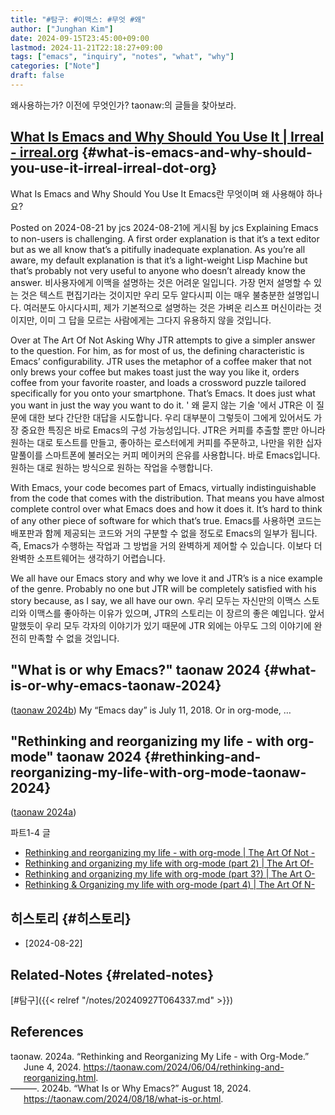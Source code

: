 ```yaml
---
title: "#탐구: #이맥스: #무엇 #왜"
author: ["Junghan Kim"]
date: 2024-09-15T23:45:00+09:00
lastmod: 2024-11-21T22:18:27+09:00
tags: ["emacs", "inquiry", "notes", "what", "why"]
categories: ["Note"]
draft: false
---
```


<!--more-->

왜사용하는가? 이전에 무엇인가? taonaw:의 글들을 찾아보라.


## [What Is Emacs and Why Should You Use It | Irreal - irreal.org](https://irreal.org/blog/?p=12392) {#what-is-emacs-and-why-should-you-use-it-irreal-irreal-dot-org}

What Is Emacs and Why Should You Use It Emacs란 무엇이며 왜 사용해야 하나요?

Posted on 2024-08-21 by jcs 2024-08-21에 게시됨 by jcs Explaining Emacs to non-users is challenging. A first order explanation is that it’s a text editor but as we all know that’s a pitifully inadequate explanation. As you’re all aware, my default explanation is that it’s a light-weight Lisp Machine but that’s probably not very useful to anyone who doesn’t already know the answer. 비사용자에게 이맥을 설명하는 것은 어려운 일입니다. 가장 먼저 설명할 수 있는 것은 텍스트 편집기라는 것이지만 우리 모두 알다시피 이는 매우 불충분한 설명입니다. 여러분도 아시다시피, 제가 기본적으로 설명하는 것은 가벼운 리스프 머신이라는 것이지만, 이미 그 답을 모르는 사람에게는 그다지 유용하지 않을 것입니다.

Over at The Art Of Not Asking Why JTR attempts to give a simpler answer to the question. For him, as for most of us, the defining characteristic is Emacs’ configurability. JTR uses the metaphor of a coffee maker that not only brews your coffee but makes toast just the way you like it, orders coffee from your favorite roaster, and loads a crossword puzzle tailored specifically for you onto your smartphone. That’s Emacs. It does just what you want in just the way you want to do it. ' 왜 묻지 않는 기술 '에서 JTR은 이 질문에 대한 보다 간단한 대답을 시도합니다. 우리 대부분이 그렇듯이 그에게 있어서도 가장 중요한 특징은 바로 Emacs의 구성 가능성입니다. JTR은 커피를 추출할 뿐만 아니라 원하는 대로 토스트를 만들고, 좋아하는 로스터에게 커피를 주문하고, 나만을 위한 십자말풀이를 스마트폰에 불러오는 커피 메이커의 은유를 사용합니다. 바로 Emacs입니다. 원하는 대로 원하는 방식으로 원하는 작업을 수행합니다.

With Emacs, your code becomes part of Emacs, virtually indistinguishable from the code that comes with the distribution. That means you have almost complete control over what Emacs does and how it does it. It’s hard to think of any other piece of software for which that’s true. Emacs를 사용하면 코드는 배포판과 함께 제공되는 코드와 거의 구분할 수 없을 정도로 Emacs의 일부가 됩니다. 즉, Emacs가 수행하는 작업과 그 방법을 거의 완벽하게 제어할 수 있습니다. 이보다 더 완벽한 소프트웨어는 생각하기 어렵습니다.

We all have our Emacs story and why we love it and JTR’s is a nice example of the genre. Probably no one but JTR will be completely satisfied with his story because, as I say, we all have our own. 우리 모두는 자신만의 이맥스 스토리와 이맥스를 좋아하는 이유가 있으며, JTR의 스토리는 이 장르의 좋은 예입니다. 앞서 말했듯이 우리 모두 각자의 이야기가 있기 때문에 JTR 외에는 아무도 그의 이야기에 완전히 만족할 수 없을 것입니다.


## "What is or why Emacs?" taonaw 2024 {#what-is-or-why-emacs-taonaw-2024}

(<a href="#citeproc_bib_item_2">taonaw 2024b</a>) My “Emacs day” is July 11, 2018. Or in org-mode, …


## "Rethinking and reorganizing my life - with org-mode" taonaw 2024 {#rethinking-and-reorganizing-my-life-with-org-mode-taonaw-2024}

(<a href="#citeproc_bib_item_1">taonaw 2024a</a>)

파트1-4 글

-   [Rethinking and reorganizing my life - with org-mode | The Art Of Not -](https://taonaw.com/2024/06/04/rethinking-and-reorganizing.html)
-   [Rethinking and organizing my life with org-mode (part 2) | The Art Of-](https://taonaw.com/2024/06/07/rethinking-and-reorganizing.html)
-   [Rethinking and organizing my life with org-mode (part 3?) | The Art O-](https://taonaw.com/2024/06/15/rethinking-and-organizing.html)
-   [Rethinking &amp; Organizing my life with org-mode (part 4) | The Art Of N-](https://taonaw.com/2024/06/21/rethinking-organizing-my.html)


## 히스토리 {#히스토리}

-   [2024-08-22]


## Related-Notes {#related-notes}

[#탐구]({{< relref "/notes/20240927T064337.md" >}})

## References

<style>.csl-entry{text-indent: -1.5em; margin-left: 1.5em;}</style><div class="csl-bib-body">
  <div class="csl-entry"><a id="citeproc_bib_item_1"></a>taonaw. 2024a. “Rethinking and Reorganizing My Life - with Org-Mode.” June 4, 2024. <a href="https://taonaw.com/2024/06/04/rethinking-and-reorganizing.html">https://taonaw.com/2024/06/04/rethinking-and-reorganizing.html</a>.</div>
  <div class="csl-entry"><a id="citeproc_bib_item_2"></a>———. 2024b. “What Is or Why Emacs?” August 18, 2024. <a href="https://taonaw.com/2024/08/18/what-is-or.html">https://taonaw.com/2024/08/18/what-is-or.html</a>.</div>
</div>
